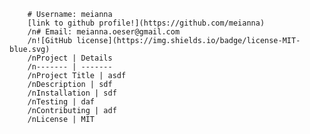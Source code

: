 
        # Username: meianna
        [link to github profile!](https://github.com/meianna)
        /n# Email: meianna.oeser@gmail.com
        /n![GitHub license](https://img.shields.io/badge/license-MIT-blue.svg)
        /nProject | Details
        /n------- | -------
        /nProject Title | asdf
        /nDescription | sdf
        /nInstallation | sdf 
        /nTesting | daf
        /nContributing | adf
        /nLicense | MIT
        